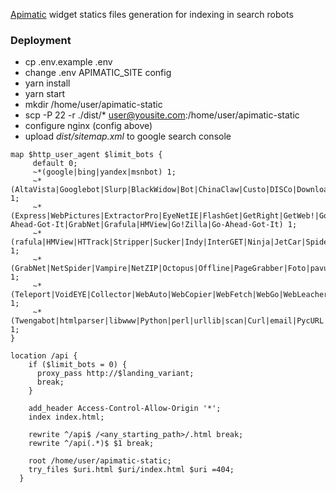 [Apimatic](https://www.apimatic.io/) widget statics files generation for indexing in search robots

### Deployment

- cp .env.example .env
- change .env APIMATIC_SITE config
- yarn install
- yarn start
- mkdir /home/user/apimatic-static
- scp -P 22 -r ./dist/* user@yousite.com:/home/user/apimatic-static
- configure nginx (config above)
- upload *dist/sitemap.xml* to google search console


```
map $http_user_agent $limit_bots {
     default 0;
     ~*(google|bing|yandex|msnbot) 1;
     ~*(AltaVista|Googlebot|Slurp|BlackWidow|Bot|ChinaClaw|Custo|DISCo|Download|Demon|eCatch|EirGrabber|EmailSiphon|EmailWolf|SuperHTTP|Surfbot|WebWhacker) 1;
     ~*(Express|WebPictures|ExtractorPro|EyeNetIE|FlashGet|GetRight|GetWeb!|Go!Zilla|Go-Ahead-Got-It|GrabNet|Grafula|HMView|Go!Zilla|Go-Ahead-Got-It) 1;
     ~*(rafula|HMView|HTTrack|Stripper|Sucker|Indy|InterGET|Ninja|JetCar|Spider|larbin|LeechFTP|Downloader|tool|Navroad|NearSite|NetAnts|tAkeOut|WWWOFFLE) 1;
     ~*(GrabNet|NetSpider|Vampire|NetZIP|Octopus|Offline|PageGrabber|Foto|pavuk|pcBrowser|RealDownload|ReGet|SiteSnagger|SmartDownload|SuperBot|WebSpider) 1;
     ~*(Teleport|VoidEYE|Collector|WebAuto|WebCopier|WebFetch|WebGo|WebLeacher|WebReaper|WebSauger|eXtractor|Quester|WebStripper|WebZIP|Wget|Widow|Zeus) 1;
     ~*(Twengabot|htmlparser|libwww|Python|perl|urllib|scan|Curl|email|PycURL|Pyth|PyQ|WebCollector|WebCopy|webcraw) 1;
}

location /api {
    if ($limit_bots = 0) {
      proxy_pass http://$landing_variant;
      break;
    }

    add_header Access-Control-Allow-Origin '*';
    index index.html;

    rewrite ^/api$ /<any_starting_path>/.html break;
    rewrite ^/api(.*)$ $1 break;

    root /home/user/apimatic-static;
    try_files $uri.html $uri/index.html $uri =404;
  }
```
